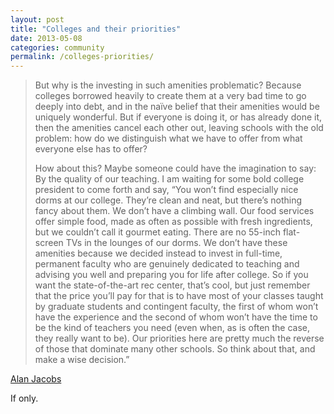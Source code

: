 ```yaml
---
layout: post
title: "Colleges and their priorities"
date: 2013-05-08
categories: community
permalink: /colleges-priorities/
---
```


> But why is the investing in such amenities problematic? Because colleges borrowed heavily to create them at a very bad time to go deeply into debt, and in the naïve belief that their amenities would be uniquely wonderful. But if everyone is doing it, or has already done it, then the amenities cancel each other out, leaving schools with the old problem: how do we distinguish what we have to offer from what everyone else has to offer?
> 
> How about this? Maybe someone could have the imagination to say: By the quality of our teaching. I am waiting for some bold college president to come forth and say, “You won’t find especially nice dorms at our college. They’re clean and neat, but there’s nothing fancy about them. We don’t have a climbing wall. Our food services offer simple food, made as often as possible with fresh ingredients, but we couldn’t call it gourmet eating. There are no 55-inch flat-screen TVs in the lounges of our dorms. We don’t have these amenities because we decided instead to invest in full-time, permanent faculty who are genuinely dedicated to teaching and advising you well and preparing you for life after college. So if you want the state-of-the-art rec center, that’s cool, but just remember that the price you’ll pay for that is to have most of your classes taught by graduate students and contingent faculty, the first of whom won’t have the experience and the second of whom won’t have the time to be the kind of teachers you need (even when, as is often the case, they really want to be). Our priorities here are pretty much the reverse of those that dominate many other schools. So think about that, and make a wise decision.”

[Alan Jacobs](http://www.theamericanconservative.com/jacobs/colleges-and-their-priorities/)

If only.